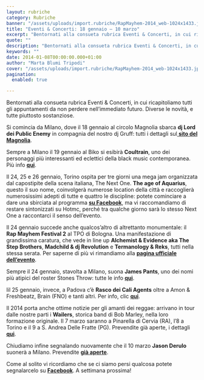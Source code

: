 ```yaml
---
layout: rubriche
category: Rubriche
banner: "/assets/uploads/import.rubriche/RapMayhem-2014_web-1024x1433.jpg"
title: "Eventi & Concerti: 18 gennaio – 10 marzo"
excerpt: "Bentornati alla consueta rubrica Eventi & Concerti, in cui ricapitoliamo tutti gli appuntamenti da non perdere nell’immediato futuro. Diverse le novità, e tutte piuttosto sostanziose. Si comincia da Milano, dove il 18 gennaio al circolo Magnolia sbarca dj Lord dei Public Enemy in compagnia del nostro dj Gruff: tutti i dettagli sul sito del Magnolia. [&hellip"
quote: ""
description: "Bentornati alla consueta rubrica Eventi & Concerti, in cui ricapitoliamo tutti gli appuntamenti da non perdere nell’immediato futuro. Diverse le novità, e tutte piuttosto sostanziose. Si comincia da Milano, dove il 18 gennaio al circolo Magnolia sbarca dj Lord dei Public Enemy in compagnia del nostro dj Gruff: tutti i dettagli sul sito del Magnolia. [&hellip"
keywords: ""
date: 2014-01-08T00:00:00.000+01:00
author: "Marta Blumi Tripodi"
cover: "/assets/uploads/import.rubriche/RapMayhem-2014_web-1024x1433.jpg"
pagination:
  enabled: true

---
```


[](https://hotmc.com/eventi-concerti-18-gennaio-10-marzo/rapmayhem-2014%5Fweb/)

Bentornati alla consueta rubrica Eventi & Concerti, in cui ricapitoliamo tutti gli appuntamenti da non perdere nell’immediato futuro. Diverse le novità, e tutte piuttosto sostanziose.

Si comincia da Milano, dove il 18 gennaio al circolo Magnolia sbarca **dj Lord dei Public Enemy** in compagnia del nostro dj Gruff: tutti i dettagli sul[ **sito del Magnolia**](http://www.circolomagnolia.it/evento/2608/DJ-LORD-Public-Enemy-DJ-GRUFF "http://www.circolomagnolia.it/evento/2608/DJ-LORD-Public-Enemy-DJ-GRUFF").

Sempre a Milano il 19 gennaio al Biko si esibirà **Coultrain**, uno dei personaggi più interessanti ed eclettici della black music contemporanea. Più info [**qui**](https://www.facebook.com/events/231807733667151 "https://www.facebook.com/events/231807733667151").

Il 24, 25 e 26 gennaio, Torino ospita per tre giorni una mega jam organizzata dal capostipite della scena italiana, The Next One. **The age of Aquarius**, questo il suo nome, coinvolgerà numerose location della città e raccoglierà numerosissimi adepti di tutte e quattro le discipline: potete cominciare a dare una sbirciata al programma [**su Facebook**](https://www.facebook.com/events/639242936126727/ "https://www.facebook.com/events/639242936126727/"), ma vi raccomandiamo di restare sintonizzati su Hotmc, perché tra qualche giorno sarà lo stesso Next One a raccontarci il senso dell’evento.

Il 24 gennaio succede anche qualcos’altro di altrettanto monumentale: il **Rap Mayhem Festival 2** al TPO di Bologna. Una manifestazione di grandissima caratura, che vede in line up **Alchemist & Evidence aka The Step Brothers**, **Madchild & dj Revolution** e **Termanology & Reks**, tutti nella stessa serata. Per saperne di più vi rimandiamo alla [**pagina ufficiale dell’evento**](https://www.facebook.com/events/588999461154368/?fref=ts "https://www.facebook.com/events/588999461154368/?fref=ts").

Sempre il 24 gennaio, stavolta a Milano, suona **James Pants**, uno dei nomi più atipici del roster Stones Throw: tutte le info [**qui**](https://www.facebook.com/events/272965529523450/?notif%5Ft=plan%5Fuser%5Finvited "https://www.facebook.com/events/272965529523450/?notif_t=plan_user_invited").

Iil 25 gennaio, invece, a Padova c’è **Rasco dei Cali Agents** oltre a Amon & Freshbeatz, Brain (FNO) e tanti altri. Per info, clic [**qui**](https://www.facebook.com/events/555368687880052/ "https://www.facebook.com/events/555368687880052/").

Il 2014 porta anche ottime notizie per gli amanti dei reggae: arrivano in tour dalle nostre parti i **Wailers**, storica band di Bob Marley, nella loro formazione originale. Il 7 marzo saranno a Pinarella di Cervia (RA), l’8 a Torino e il 9 a S. Andrea Delle Fratte (PG). Prevendite già aperte, i dettagli [**qui**](https://hotmc.com/wp-admin/post-new.php "http://hotmc.com/wp-admin/post-new.php").

Chiudiamo infine segnalando nuovamente che il 10 marzo **Jason Derulo** suonerà a Milano. Prevendite [**già aperte**](http://www.ticketone.it/biglietti-jason-derulo-milano.html?affiliate=ITT&doc=artistPages%2Ftickets&fun=artist&action=tickets&key=807597%243356276 "http://www.ticketone.it/biglietti-jason-derulo-milano.html?affiliate=ITT&doc=artistPages%2Ftickets&fun=artist&action=tickets&key=807597%243356276").

Come al solito vi ricordiamo che se ci siamo persi qualcosa potete segnalarcelo su [**Facebook**](https://www.facebook.com/hotmcmag?fref=ts "https://www.facebook.com/hotmcmag?fref=ts"). A settimana prossima!